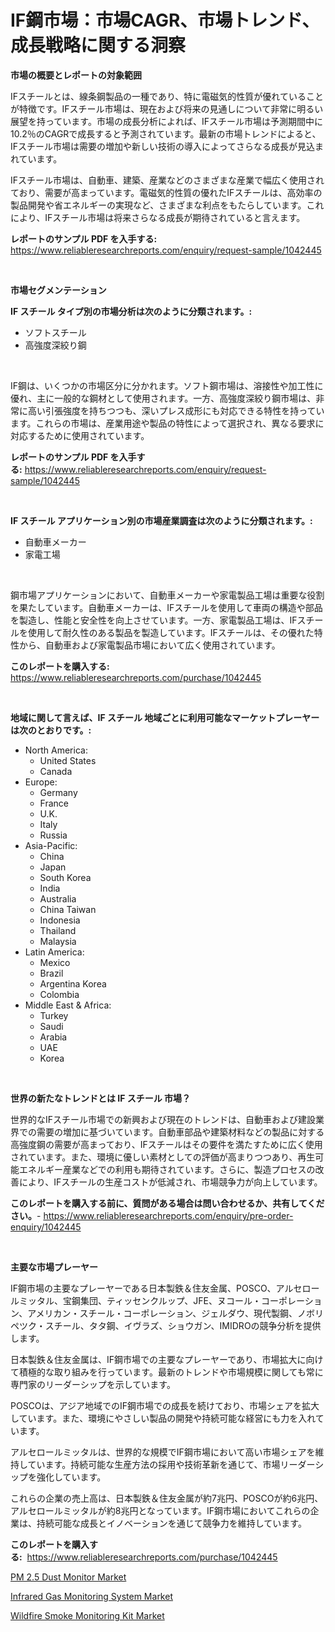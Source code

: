 <p><h1>IF鋼市場：市場CAGR、市場トレンド、成長戦略に関する洞察</h1></p><p><strong>市場の概要とレポートの対象範囲</strong></p>
<p><p>IFスチールとは、線条鋼製品の一種であり、特に電磁気的性質が優れていることが特徴です。IFスチール市場は、現在および将来の見通しについて非常に明るい展望を持っています。市場の成長分析によれば、IFスチール市場は予測期間中に10.2％のCAGRで成長すると予測されています。最新の市場トレンドによると、IFスチール市場は需要の増加や新しい技術の導入によってさらなる成長が見込まれています。</p><p>IFスチール市場は、自動車、建築、産業などのさまざまな産業で幅広く使用されており、需要が高まっています。電磁気的性質の優れたIFスチールは、高効率の製品開発や省エネルギーの実現など、さまざまな利点をもたらしています。これにより、IFスチール市場は将来さらなる成長が期待されていると言えます。</p></p>
<p><strong>レポートのサンプル PDF を入手する:</strong> <a href="https://www.reliableresearchreports.com/enquiry/request-sample/1042445">https://www.reliableresearchreports.com/enquiry/request-sample/1042445</a></p>
<p>&nbsp;</p>
<p><strong>市場セグメンテーション</strong></p>
<p><strong>IF スチール タイプ別の市場分析は次のように分類されます。:</strong></p>
<p><ul><li>ソフトスチール</li><li>高強度深絞り鋼</li></ul></p>
<p>&nbsp;</p>
<p><p>IF鋼は、いくつかの市場区分に分かれます。ソフト鋼市場は、溶接性や加工性に優れ、主に一般的な鋼材として使用されます。一方、高強度深絞り鋼市場は、非常に高い引張強度を持ちつつも、深いプレス成形にも対応できる特性を持っています。これらの市場は、産業用途や製品の特性によって選択され、異なる要求に対応するために使用されています。</p></p>
<p><strong>レポートのサンプル PDF を入手する:</strong>&nbsp;<a href="https://www.reliableresearchreports.com/enquiry/request-sample/1042445">https://www.reliableresearchreports.com/enquiry/request-sample/1042445</a></p>
<p>&nbsp;</p>
<p><strong> IF スチール アプリケーション別の市場産業調査は次のように分類されます。:</strong></p>
<p><ul><li>自動車メーカー</li><li>家電工場</li></ul></p>
<p>&nbsp;</p>
<p><p>鋼市場アプリケーションにおいて、自動車メーカーや家電製品工場は重要な役割を果たしています。自動車メーカーは、IFスチールを使用して車両の構造や部品を製造し、性能と安全性を向上させています。一方、家電製品工場は、IFスチールを使用して耐久性のある製品を製造しています。IFスチールは、その優れた特性から、自動車および家電製品市場において広く使用されています。</p></p>
<p><strong>このレポートを購入する:</strong>&nbsp; <a href="https://www.reliableresearchreports.com/purchase/1042445">https://www.reliableresearchreports.com/purchase/1042445</a></p>
<p>&nbsp;</p>
<p><strong>地域に関して言えば、IF スチール 地域ごとに利用可能なマーケットプレーヤーは次のとおりです。:</strong></p>
<p><ul>
    <li>
        North America:
        <ul>
            <li>United States</li>
            <li>Canada</li>
        </ul>
    </li>
    <li>
        Europe:
        <ul>
            <li>Germany</li>
            <li>France</li>
            <li>U.K.</li>
            <li>Italy</li>
            <li>Russia</li>
        </ul>
    </li>
    <li>
        Asia-Pacific:
        <ul>
            <li>China</li>
            <li>Japan</li>
            <li>South Korea</li>
            <li>India</li>
            <li>Australia</li>
            <li>China Taiwan</li>
            <li>Indonesia</li>
            <li>Thailand</li>
            <li>Malaysia</li>
        </ul>
    </li>
    <li>
        Latin America:
        <ul>
            <li>Mexico</li>
            <li>Brazil</li>
            <li>Argentina Korea</li>
            <li>Colombia</li>
        </ul>
    </li>
    <li>
        Middle East & Africa:
        <ul>
            <li>Turkey</li>
            <li>Saudi</li>
            <li>Arabia</li>
            <li>UAE</li>
            <li>Korea</li>
        </ul>
    </li>
    </ul></p>
<p>&nbsp;</p>
<p><strong>世界の新たなトレンドとは IF スチール 市場？</strong></p>
<p><p>世界的なIFスチール市場での新興および現在のトレンドは、自動車および建設業界での需要の増加に基づいています。自動車部品や建築材料などの製品に対する高強度鋼の需要が高まっており、IFスチールはその要件を満たすために広く使用されています。また、環境に優しい素材としての評価が高まりつつあり、再生可能エネルギー産業などでの利用も期待されています。さらに、製造プロセスの改善により、IFスチールの生産コストが低減され、市場競争力が向上しています。</p></p>
<p><strong>このレポートを購入する前に、質問がある場合は問い合わせるか、共有してください。</strong>- <a href="https://www.reliableresearchreports.com/enquiry/pre-order-enquiry/1042445">https://www.reliableresearchreports.com/enquiry/pre-order-enquiry/1042445</a></p>
<p>&nbsp;</p>
<p><strong>主要な市場プレーヤー</strong></p>
<p><p>IF鋼市場の主要なプレーヤーである日本製鉄＆住友金属、POSCO、アルセロールミッタル、宝鋼集団、ティッセンクルップ、JFE、ヌコール・コーポレーション、アメリカン・スチール・コーポレーション、ジェルダウ、現代製鋼、ノボリペツク・スチール、タタ鋼、イヴラズ、ショウガン、IMIDROの競争分析を提供します。 </p><p>日本製鉄＆住友金属は、IF鋼市場での主要なプレーヤーであり、市場拡大に向けて積極的な取り組みを行っています。最新のトレンドや市場規模に関しても常に専門家のリーダーシップを示しています。</p><p>POSCOは、アジア地域でのIF鋼市場での成長を続けており、市場シェアを拡大しています。また、環境にやさしい製品の開発や持続可能な経営にも力を入れています。</p><p>アルセロールミッタルは、世界的な規模でIF鋼市場において高い市場シェアを維持しています。持続可能な生産方法の採用や技術革新を通じて、市場リーダーシップを強化しています。</p><p>これらの企業の売上高は、日本製鉄＆住友金属が約7兆円、POSCOが約6兆円、アルセロールミッタルが約8兆円となっています。IF鋼市場においてこれらの企業は、持続可能な成長とイノベーションを通じて競争力を維持しています。</p></p>
<p><strong>このレポートを購入する:</strong>&nbsp;&nbsp;<a href="https://www.reliableresearchreports.com/purchase/1042445">https://www.reliableresearchreports.com/purchase/1042445</a></p>
<p><p><a href="https://view.publitas.com/reportprime-1/pm-2-5-dust-monitor-market-research-report-provides-thorough-industry-overview-which-offers-an-in-depth-analysis-of-product-trends-and-new-market-divisions/">PM 2.5 Dust Monitor Market</a></p><p><a href="https://view.publitas.com/reportprime-1/infrared-gas-monitoring-system-market-size-share-trends-analysis-report-by-material-by-type-by-end-user-by-region-and-segment-forecasts-2023-2030/">Infrared Gas Monitoring System Market</a></p><p><a href="https://view.publitas.com/reportprime-1/wildfire-smoke-monitoring-kit-market-size-and-examines-its-market-scope-with-a-primary-focus-on-growth-opportunities-and-forecasted-trends-spanning-from-2023-to-2030-xgbv787oe7ko/">Wildfire Smoke Monitoring Kit Market</a></p></p>